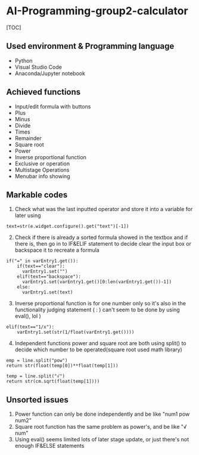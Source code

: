 # AI-Programming-group2-calculator

[TOC]

## Used environment & Programming language
- Python
- Visual Studio Code
- Anaconda/Jupyter notebook

## Achieved functions
- Input/edit formula with buttons
- Plus
- Minus
- Divide
- Times
- Remainder
- Square root
- Power
- Inverse proportional function
- Exclusive or operation
- Multistage Operations
- Menubar info showing

## Markable codes
1. Check what was the last inputted operator and store it into a variable for later using
```
text=str(e.widget.configure().get("text")[-1])
```
2. Check if there is already a sorted formula showed in the textbox and if there is, then go in to IF&ELIF statement to decide clear the input box or backspace it to recreate a formula 
```
if("=" in varEntry1.get()):
    if(text=="clear"):
      varEntry1.set("")
    elif(text=="backspace"):
      varEntry1.set(varEntry1.get()[0:len(varEntry1.get())-1])
    else:
      varEntry1.set(text)
```
3. Inverse proportional function is for one number only so it's also in the functionality judging statement ( : ) can't seem to be done by using eval(), lol )
```
elif(text=="1/x"):
    varEntry1.set(str(1/float(varEntry1.get())))
```
4. Independent functions power and square root are both using split() to decide which number to be operated(square root used math library)
```
emp = line.split("pow")
return str(float(temp[0])**float(temp[1]))

temp = line.split("√")
return str(cm.sqrt(float(temp[1])))
```

## Unsorted issues
1. Power function can only be done independently and be like "num1 pow num2"
2. Square root function has the same problem as power's, and be like "√ num"
3. Using eval() seems limited lots of later stage update, or just there's not enough IF&ELSE statements

